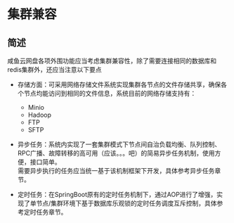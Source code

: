 # 集群兼容

## 简述

咸鱼云网盘各项外围功能应当考虑集群兼容性，除了需要连接相同的数据库和redis集群外，还应当注意以下要点

- 存储方面：可采用网络存储文件系统实现集群各节点的文件存储共享，确保各个节点均能访问到相同的文件信息，系统目前的网络存储支持有：
     * Minio
     * Hadoop
     * FTP
     * SFTP


- 异步任务：系统内实现了一套集群模式下节点间自治负载均衡、队列控制、RPC广播、故障转移的高可用（应该。。。吧）的简易异步任务机制，使用方便，接口简单。   
  需要异步执行的任务应当统一基于该机制框架下开发，具体参考异步任务章节。
- 定时任务：在SpringBoot原有的定时任务机制下，通过AOP进行了增强，实现了单节点/集群环境下基于数据库乐观锁的定时任务调度互斥控制，具体参考定时任务章节。